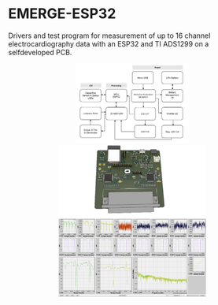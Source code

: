 # EMERGE-ESP32

 Drivers and test program for measurement of up to 16 channel electrocardiography data with an ESP32 and TI ADS1299 on a selfdeveloped PCB.


    

<p align="center">
  <img src="https://github.com/Marcao8/EMERGE-ESP32/blob/HWrev-3.1/src/Docs//Block.PNG"  width="230" alt="Block Diagram"/>
  <img src="https://github.com/Marcao8/EMERGE-ESP32/blob/HWrev-3.1/src/Docs//PCB_V30_cut.png"  width="300" alt="general setup">
  <img src="https://github.com/Marcao8/EMERGE-ESP32/blob/HWrev-3.1/src/Docs/GUI-carbon_elec.PNG"  width="300" alt="GUI Plots"/> 
</p>
